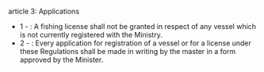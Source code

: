 article 3: Applications

<ul>
			<li>1 - : A fishing license shall not be granted in respect of any vessel which is not currently registered with the Ministry.<ul>
			</ul></li>			<li>2 - : Every application for registration of a vessel or for a license under these Regulations shall be made in writing by the master in a form approved by the Minister.<ul>
			</ul></li></ul>
